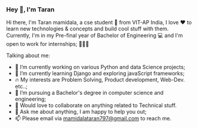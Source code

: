 
### Hey 👋, I'm Taran


Hi there, I'm Taran mamidala, a cse student 🚀 from VIT-AP India, I love ❤️ to learn new technologies & concepts and build cool stuff with them. Currently, I'm in my Pre-final year of Bachelor of Engineering 💻 and I'm open to work for internships; 👨🏻‍💻


Talking about me:

- 🔭 I’m currently working on various Python and data Science projects;
- 🌱 I’m currently learning Django and exploring javaScript frameworks;
- 🔥 My interests are Problem Solving, Product development, Web-Dev. etc..;
- 💼 I’m pursuing a Bachelor's degree in computer science and engineering;
- 👯 Would love to collaborate on anything related to Technical stuff.
- 💬 Ask me about anything, I am happy to help you out;
- 📫 Please email via mamidalataran797@gmail.com to reach me.

